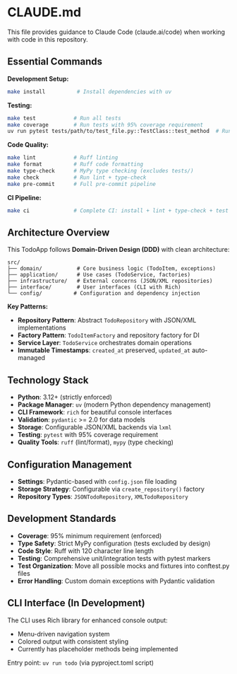 # CLAUDE.md

This file provides guidance to Claude Code (claude.ai/code) when working with code in this repository.

## Essential Commands

**Development Setup:**
```bash
make install          # Install dependencies with uv
```

**Testing:**
```bash
make test            # Run all tests
make coverage        # Run tests with 95% coverage requirement
uv run pytest tests/path/to/test_file.py::TestClass::test_method  # Run single test
```

**Code Quality:**
```bash
make lint            # Ruff linting
make format          # Ruff code formatting
make type-check      # MyPy type checking (excludes tests/)
make check           # Run lint + type-check
make pre-commit      # Full pre-commit pipeline
```

**CI Pipeline:**
```bash
make ci              # Complete CI: install + lint + type-check + test + coverage
```

## Architecture Overview

This TodoApp follows **Domain-Driven Design (DDD)** with clean architecture:

```
src/
├── domain/           # Core business logic (TodoItem, exceptions)
├── application/      # Use cases (TodoService, factories)
├── infrastructure/   # External concerns (JSON/XML repositories)
├── interface/        # User interfaces (CLI with Rich)
└── config/          # Configuration and dependency injection
```

**Key Patterns:**
- **Repository Pattern**: Abstract `TodoRepository` with JSON/XML implementations
- **Factory Pattern**: `TodoItemFactory` and repository factory for DI
- **Service Layer**: `TodoService` orchestrates domain operations
- **Immutable Timestamps**: `created_at` preserved, `updated_at` auto-managed

## Technology Stack

- **Python**: 3.12+ (strictly enforced)
- **Package Manager**: `uv` (modern Python dependency management)
- **CLI Framework**: `rich` for beautiful console interfaces
- **Validation**: `pydantic` >= 2.0 for data models
- **Storage**: Configurable JSON/XML backends via `lxml`
- **Testing**: `pytest` with 95% coverage requirement
- **Quality Tools**: `ruff` (lint/format), `mypy` (type checking)

## Configuration Management

- **Settings**: Pydantic-based with `config.json` file loading
- **Storage Strategy**: Configurable via `create_repository()` factory
- **Repository Types**: `JSONTodoRepository`, `XMLTodoRepository`

## Development Standards

- **Coverage**: 95% minimum requirement (enforced)
- **Type Safety**: Strict MyPy configuration (tests excluded by design)
- **Code Style**: Ruff with 120 character line length
- **Testing**: Comprehensive unit/integration tests with pytest markers
- **Test Organization**: Move all possible mocks and fixtures into conftest.py files
- **Error Handling**: Custom domain exceptions with Pydantic validation

## CLI Interface (In Development)

The CLI uses Rich library for enhanced console output:
- Menu-driven navigation system
- Colored output with consistent styling
- Currently has placeholder methods being implemented

Entry point: `uv run todo` (via pyproject.toml script)
